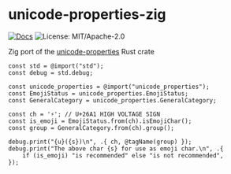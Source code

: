 # unicode-properties-zig

[![Docs](https://github.com/FnControlOption/unicode-properties-zig/actions/workflows/docs.yml/badge.svg)](https://fncontroloption.github.io/unicode-properties-zig/)
![License: MIT/Apache-2.0](https://img.shields.io/crates/l/unicode-properties.svg)

Zig port of the [unicode-properties](https://github.com/unicode-rs/unicode-properties) Rust crate

```zig
const std = @import("std");
const debug = std.debug;

const unicode_properties = @import("unicode_properties");
const EmojiStatus = unicode_properties.EmojiStatus;
const GeneralCategory = unicode_properties.GeneralCategory;

const ch = '⚡'; // U+26A1 HIGH VOLTAGE SIGN
const is_emoji = EmojiStatus.from(ch).isEmojiChar();
const group = GeneralCategory.from(ch).group();

debug.print("{u}({s})\n", .{ ch, @tagName(group) });
debug.print("The above char {s} for use as emoji char.\n", .{
    if (is_emoji) "is recommended" else "is not recommended",
});
```
